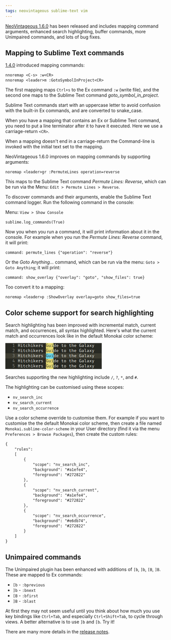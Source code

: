 ```yaml
---
tags: neovintageous sublime-text vim
---
```

[NeoVintageous 1.6.0](https://github.com/NeoVintageous/NeoVintageous) has been released and includes mapping command arguments, enhanced search highlighting, buffer commands, more Unimpaired commands, and lots of bug fixes.

## Mapping to Sublime Text commands

[1.4.0](/2017/11/01/neovintageous-1.4.0-released/) introduced mapping commands:

```
nnoremap <C-s> :w<CR>
nnoremap <leader>m :GotoSymbolInProject<CR>
```

The first mapping maps `Ctrl+s` to the Ex command `:w` (write file), and the second one maps to the Sublime Text command *goto_symbol_in_project*.

Sublime Text commands start with an uppercase letter to avoid confusion with the built-in Ex commands, and are converted to snake_case.

When you have a mapping that contains an Ex or Sublime Text command, you need to put a line terminator after it to have it executed. Here we use a carriage-return `<CR>`.

When a mapping doesn't end in a carriage-return the Command-line is invoked with the initial text set to the mapping.

NeoVintageous 1.6.0 improves on mapping commands by supporting arguments:

```
noremap <leader>gr :PermuteLines operation=reverse
```

This maps to the Sublime Text command *Permute Lines: Reverse*, which can be run via the Menu: `Edit > Permute Lines > Reverse`.

To discover commands and their arguments, enable the Sublime Text command logger. Run the following command in the console:

Menu: `View > Show Console`

```
sublime.log_commands(True)
```

Now you when you run a command, it will print information about it in the console. For example when you run the *Permute Lines: Reverse* command, it will print:

```
command: permute_lines {"operation": "reverse"}
```

Or the *Goto Anything...* command, which can be run via the menu: `Goto > Goto Anything`; it will print:

```
command: show_overlay {"overlay": "goto", "show_files": true}
```

Too convert it to a mapping:

```
noremap <leader>p :ShowOverlay overlay=goto show_files=true
```

## Color scheme support for search highlighting

Search highlighting has been improved with incremental match, current match, and occurrences, all syntax highlighted. Here's what the current match and occurrences look like in the default Monokai color scheme:

![Search highlighting](/assets/2018-05-21-search-highlighting.png)

Searches supporting the new highlighting include `/`, `?`, `*`, and `#`.

The highlighting can be customised using these scopes:

* `nv_search_inc`
* `nv_search_current`
* `nv_search_occurrence`

Use a color scheme override to customise them. For example if you want to customise the the default Monokai color scheme, then create a file named `Monokai.sublime-color-scheme` in your User directory (find it via the menu `Preferences > Browse Packages`), then create the custom rules:

```
{
    "rules":
    [
        {
            "scope": "nv_search_inc",
            "background": "#a1efe4",
            "foreground": "#272822"
        },
        {
            "scope": "nv_search_current",
            "background": "#a1efe4",
            "foreground": "#272822"
        },
        {
            "scope": "nv_search_occurrence",
            "background": "#e6db74",
            "foreground": "#272822"
        }
    ]
}
```

## Unimpaired commands

The Unimpaired plugin has been enhanced with additions of `[b`, `]b`, `[B`, `]B`. These are mapped to Ex commands:

* `[b` - `:bprevious`
* `]b` - `:bnext`
* `[B` - `:bfirst`
* `]B` - `:blast`

At first they may not seem useful until you think about how much you use key bindings like `Ctrl+Tab`, and especially `Ctrl+Shift+Tab`, to cycle through views. A better alternative is to use `]b` and `[b`. Try it!

There are many more details in the [release notes](https://github.com/NeoVintageous/NeoVintageous/releases/tag/1.6.0).
